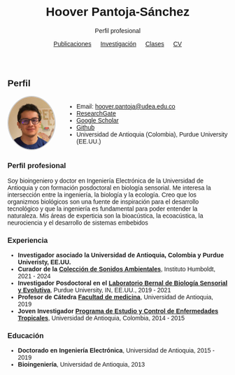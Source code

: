 <!DOCTYPE html>
<html lang="es">
<head>
  <meta charset="UTF-8">
  <meta name="viewport" content="width=device-width,initial-scale=1.0">
  <title>Hoover Pantoja - Perfil</title>
  <style>
    body { font-family: Arial, sans-serif; margin: 2em; }
    header { text-align: center; }
    nav ul { list-style: none; padding: 0; }
    nav li { margin-bottom: 1em; }
  </style>
</head>
<body>
  <header>
    <h1>Hoover Pantoja-Sánchez</h1>
    <p>Perfil profesional</p>
    <nav>
      <ul style="display: flex; justify-content: center; gap: 1.5em; list-style: none; margin: 1em 0; padding: 0;">
        <li><a href="publicaciones/index.html">Publicaciones</a></li>
        <li><a href="investigacion/index.html">Investigación</a></li>
        <li><a href="classes/class1/index.html">Clases</a></li>
        <li><a href="cv/index.html">CV</a></li>
      </ul>
    </nav>
  </header>
  <section id="cv">
    <h2>Perfil</h2>
    <div style="display: flex; align-items: center; gap: 2em;">
      <div>
        <!-- Foto personal, reemplaza 'foto.jpg' por la ruta de tu imagen -->
        <img src="res/Photo face.jpeg" alt="Foto personal" style="width: 120px; height: 120px; object-fit: cover; border-radius: 50%; border: 2px solid #ccc;" />
      </div>
      <ul style="margin: 0;">
        <li>Email: <a href="hoover.pantoja@udea.edu.co">hoover.pantoja@udea.edu.co</a></li>
        <li><a href="https://www.researchgate.net/profile/Hoover-Pantoja-Sanchez?ev=hdr_xprf">ResearchGate</a></li>
        <li><a href="https://scholar.google.com/citations?hl=es&view_op=list_works&gmla=AH8HC4yxYac4jPXqkYWOapaQzEWL--r2PXbR0ciruXEOJ6YFrroxMulqt2OVNnrvw2CfwQq5tPviKgiwBsBFlBYEdVXGUVijsg&user=P25cVk0AAAAJ">Google Scholar</a></li>
        <li><a href="https://github.com/hooverpantoja">Github</a></li>
        <li>Universidad de Antioquia (Colombia), Purdue University (EE.UU.)</li>
      </ul>
    </div>
    <h3>Perfil profesional</h3>
    <p>Soy bioingeniero y doctor en Ingeniería Electrónica de la Universidad de Antioquia y con formación posdoctoral en biología sensorial.  Me interesa la intersección entre la ingeniería, la biología y la ecología. Creo que los organizmos biológicos son una fuente de inspiración para el desarrollo tecnológico y que la ingeniería es fundamental para poder entender la naturaleza. Mis áreas de experticia son la bioacústica, la ecoacústica, la neurociencia y el desarrollo de sistemas embebidos</p>
    <h3>Experiencia</h3>
    <ul>
      <li><strong>Investigador asociado la Universidad de Antioquia, Colombia y Purdue Univeristy, EE.UU.</a></strong></li>
      <li><strong>Curador de la <a href="https://colecciones.humboldt.org.co/sonidos/">Colección de Sonidos Ambientales</a></strong>, Instituto Humboldt, 2021 - 2024</li>
      <li><strong>Investigador Posdoctoral en el <a href="https://bernal-lab.weebly.com/team.html">Laboratorio Bernal de Biología Sensorial y Evolutiva</a></strong>, Purdue University, IN, EE.UU., 2019 - 2021</li>
      <li><strong>Profesor de Cátedra <a href="https://pecet-colombia.org/pecet/">Facultad de medicina</a></strong>, Universidad de Antioquia, 2019 </li>
      <li><strong>Joven Investigador <a href="https://pecet-colombia.org/pecet/">Programa de Estudio y Control de Enfermedades Tropicales</a></strong>, Universidad de Antioquia, Colombia, 2014 - 2015</li>
      <!-- Agrega más según sea necesario -->
    </ul>
    <h3>Educación</h3>
    <ul>
      <li><strong>Doctorado en Ingeniería Electrónica</strong>, Universidad de Antioquia, 2015 - 2019</li>
      <li><strong>Bioingeniería</strong>, Universidad de Antioquia, 2013</li>
      <!-- Agrega más según sea necesario -->
    </ul>
  </section>
</body>
</html>